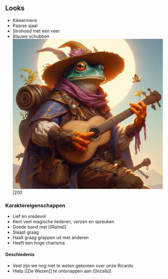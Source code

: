 ## Looks
- Kikkermens
- Paarse sjaal
- Strohoed met een veer
- Blauwe schubben
![](Ricardo1%202.png)|200
### Karaktereigenschappen
- Lief en vredevol
- Kent veel magische liederen, verzen en spreuken
- Goede band met [[Raïna]]
- Slaapt graag
- Haalt graag grappen uit met anderen
- Heeft een hoge charisma

#### Geschiedenis
- Veel zijn we nog niet te weten gekomen over onze Ricardo
- Hielp [[De Wezen]] te ontsnappen aan [[Inzala]]
